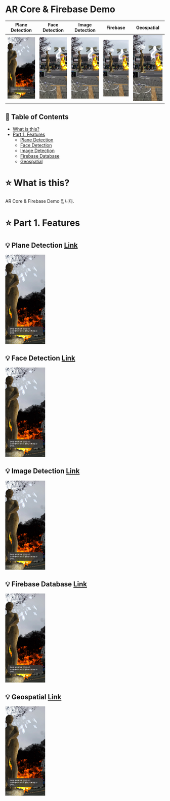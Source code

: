 # AR Core & Firebase Demo
Plane Detection            |  Face Detection          |  Image Detection          |  Firebase                |  Geospatial
:-------------------------:|:------------------------:|:-------------------------:|:------------------------:|:-------------------------:|
![](Images/main1.jpg)      |  ![](/Images/main2.jpg)  | ![](/Images/main2.jpg)    |  ![](/Images/main2.jpg)  | ![](/Images/main2.jpg)


## :memo: Table of Contents
- [What is this?](#what-is-this)
- [Part 1. Features](#features)
  - [Plane Detection](#plane-detection)
  - [Face Detection](#face-detection)
  - [Image Detection](#image-detection)
  - [Firebase Database](#firebase-database)
  - [Geospatial](#geospatial)

# :star: What is this?
AR Core & Firebase Demo 입니다.

# :star: Part 1. Features
## :bulb: Plane Detection [Link](https://github.com/henry2craftman/ARProject/tree/main/Assets/MainFolder/PlaneDetection)
<img src="Images/main1.jpg" width="25%" height="30%" title="px(픽셀) 크기 설정" alt="RubberDuck"></img>
## :bulb: Face Detection [Link](https://github.com/henry2craftman/ARProject/tree/main/Assets/MainFolder/FaceDetection)
<img src="Images/main1.jpg" width="25%" height="30%" title="px(픽셀) 크기 설정" alt="RubberDuck"></img>
## :bulb: Image Detection [Link](https://github.com/henry2craftman/ARProject/tree/main/Assets/MainFolder/ImageDetection)
<img src="Images/main1.jpg" width="25%" height="30%" title="px(픽셀) 크기 설정" alt="RubberDuck"></img>
## :bulb: Firebase Database [Link](https://github.com/henry2craftman/ARProject/tree/main/Assets/MainFolder/Firebase)
<img src="Images/main1.jpg" width="25%" height="30%" title="px(픽셀) 크기 설정" alt="RubberDuck"></img>
## :bulb: Geospatial [Link](https://github.com/henry2craftman/ARProject/tree/main/Assets/MainFolder/Geospatial)
<img src="Images/main1.jpg" width="25%" height="30%" title="px(픽셀) 크기 설정" alt="RubberDuck"></img>
